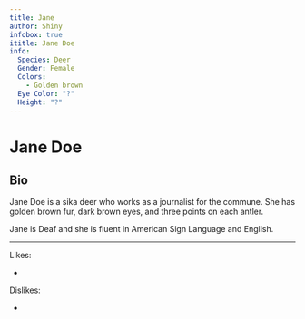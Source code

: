 ```yaml
---
title: Jane
author: Shiny
infobox: true
ititle: Jane Doe
info:
  Species: Deer
  Gender: Female
  Colors:
    - Golden brown
  Eye Color: "?"
  Height: "?"
---
```


Jane Doe
=======

## Bio

Jane Doe is a sika deer who works as a journalist for the commune. She has golden brown fur, dark brown eyes, and three points on each antler.

Jane is Deaf and she is fluent in American Sign Language and English.

---

Likes:

  * 
  

Dislikes:

  * 
